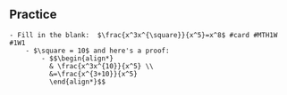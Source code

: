 ## Practice
	- Fill in the blank:  $\frac{x^3x^{\square}}{x^5}=x^8$ #card #MTH1W #1W1
		- $\square = 10$ and here's a proof:
			- $$\begin{align*}
			  & \frac{x^3x^{10}}{x^5} \\
			  &=\frac{x^{3+10}}{x^5}
			  \end{align*}$$